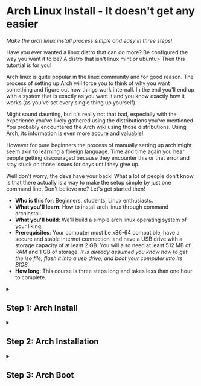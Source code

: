 # Arch Linux Install - It doesn't get any easier

_Make the arch linux install process simple and easy in three steps!_

<!--step0-->

Have you ever wanted a linux distro that can do more? Be configured the way you want it to be? A distro that isn't linux mint or ubuntu> Then this tutortial is for you! 

Arch linux is quite popular in the linux community and for good reason. The process of setting up Arch will force you to think of why you want something and figure out how things work internall. In the end you'll end up with a system that is exactly as you want it and you know exactly how it works (as you've set every single thing up yourself).

Might sound daunting, but it's really not that bad, especially with the experience you've likely gathered using the distributions you've mentioned. You probably encountered the Arch wiki using those distributions. Using Arch, its information is even more accure and valuable!

However for pure beginners the process of manually setting up arch might seem akin to learning a foreign language. Time and time again you hear people getting discouraged because they encounter this or that error and stay stuck on those issues for days until they give up. 

Well don't worry, the devs have your back! What a lot of people don't know is that there actually is a way to make the setup simple by just one command line. Don't believe me? Let's get started then! 

- **Who is this for**: Beginners, students, Linux enthusiasts.
- **What you'll learn**: How to install arch linux through command archinstall.
- **What you'll build**: We'll build a simple arch linux operating system of your liking. 
- **Prerequisites**: Your computer must be x86-64 compatible, have a secure and stable internet connection, and have a USB drive with a storage capacity of at least 2 GB. You will also need at least 512 MB of RAM and 1 GB of storage. _It is already assumed you know how to get the iso file, flash it into a usb drive, and boot your computer into its BIOS._
- **How long**: This course is three steps long and takes less than one hour to complete.

<!--endstep0-->

<!--
  <<< Author notes: Step 1 >>>
  Choose 3-5 steps for your course.
  The first step is always the hardest, so pick something easy!
  Link to docs.github.com for further explanations.
  Encourage users to open new tabs for steps!
-->

<details id=1>
<summary><h2>Step 1: Arch Install</h2></summary>

The first step is to put the command archinstall. Then I will guide you activity by activity until 
 
### :keyboard: Activity: Update archinstall.

1. Open a new browser tab, and work on the steps in your second tab while you read the instructions in this tab.
1. Under your repository name, click **Settings**.
1. Click **Pages**, in the "GitHub Pages" section, use the Source drop-down, then select **main branch**.
1. Wait about _one minute_, then refresh this page for the next step.
   > Turning on GitHub Pages creates a deployment of your repository. GitHub Actions may take up to a minute to respond while waiting for the deployment. Future steps will be about 20 seconds; this step is slower.

</details>

<!--
  <<< Author notes: Step 2 >>>
  Start this step by acknowledging the previous step.
  Define terms and link to docs.github.com.
  Historic note: previous version checked for empty pull request, changed to the correct theme `minima`.
-->

<details id=2>
<summary><h2>Step 2: Arch Installation</h2></summary>

_You turned on GitHub Pages! :tada:_

We'll work in a branch, `my-pages`, that I created for you to get this site looking great. :sparkle:

Jekyll uses a file titled `_config.yml` to store settings for your site, your theme, and reusable content like your site title and GitHub handle. You can check out the `_config.yml` file on the **Code** tab of your repository.

We need to use a blog-ready theme. For this activity, we will use a theme named "minima".

### :keyboard: Activity: Update archinstall

1. Browse to the `_config.yml` file in the `my-pages` branch.
1. In the upper right corner, open the file editor.
1. Add a `theme:` set to **minima** so it shows in the `_config.yml` file as below:
    ```yml
    theme: minima
    ```
1. (optional) You can modify the other configuration variables such as `title:`, `author:`, and `description:` to further customize your site.
1. Commit your changes.
1. Wait about 20 seconds then refresh this page for the next step.

Now you are officially in archinstall!

 
 
 
</details>

<!--
  <<< Author notes: Step 3 >>>
  Start this step by acknowledging the previous step.
  Define terms and link to docs.github.com.
  Historic note: previous version checked the homepage content was not empty.
-->

<details id=3>
<summary><h2>Step 3: Arch Boot</h2></summary>

_You've installed Arch! :tada:_

You can customize your homepage by adding content to either an `index.md` file or the `README.md` file. GitHub Pages first looks for an `index.md` file. Your repository has an `index.md` file so we can update it to include your personalized content.

### :keyboard: Activity: Create your homepage

1. Browse to the `index.md` file in the `my-pages` branch.
1. In the upper right corner, open the file editor.
1. Type the content you want on your homepage. You can use Markdown formatting on this page.
1. (optional) You can also modify `title:` or just ignore it for now. We'll discuss it in the next step.
1. Commit your changes to the `my-pages` branch.
1. Wait about 20 seconds then refresh this page for the next step.

</details>
